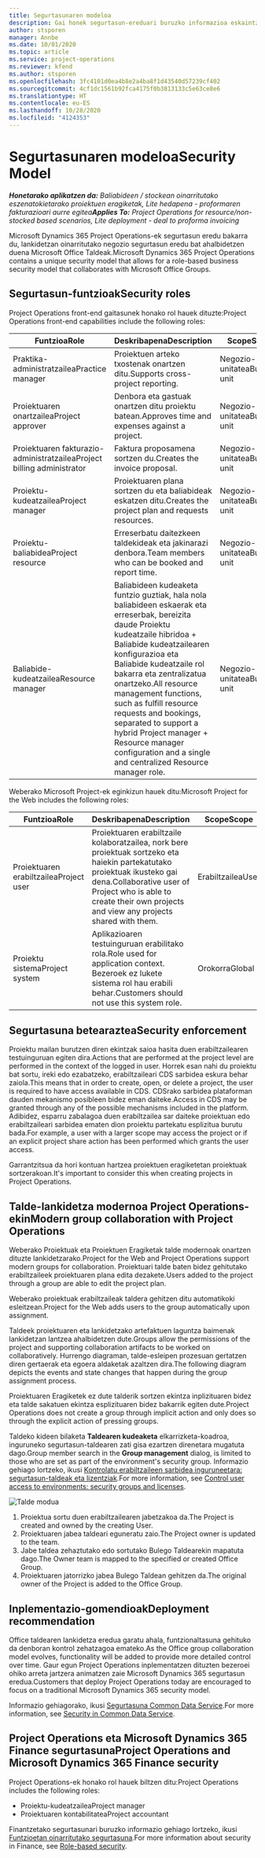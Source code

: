 ```yaml
---
title: Segurtasunaren modeloa
description: Gai honek segurtasun-ereduari buruzko informazioa eskaintzen du Dynamics 365 Project Operations-en.
author: stsporen
manager: Annbe
ms.date: 10/01/2020
ms.topic: article
ms.service: project-operations
ms.reviewer: kfend
ms.author: stsporen
ms.openlocfilehash: 3fc4101d0ea4b8e2a4ba8f1d43540d57239cf402
ms.sourcegitcommit: 4cf1dc1561b92fca4175f0b3813133c5e63ce8e6
ms.translationtype: HT
ms.contentlocale: eu-ES
ms.lasthandoff: 10/28/2020
ms.locfileid: "4124353"
---
```

# <a name="security-model"></a><span data-ttu-id="0cd2d-103">Segurtasunaren modeloa</span><span class="sxs-lookup"><span data-stu-id="0cd2d-103">Security Model</span></span>

<span data-ttu-id="0cd2d-104">_**Honetarako aplikatzen da:** Baliabideen / stockean oinarritutako eszenatokietarako proiektuen eragiketak, Lite hedapena - proformaren fakturazioari aurre egitea_</span><span class="sxs-lookup"><span data-stu-id="0cd2d-104">_**Applies To:** Project Operations for resource/non-stocked based scenarios, Lite deployment - deal to proforma invoicing_</span></span>

<span data-ttu-id="0cd2d-105">Microsoft Dynamics 365 Project Operations-ek segurtasun eredu bakarra du, lankidetzan oinarritutako negozio segurtasun eredu bat ahalbidetzen duena Microsoft Office Taldeak.</span><span class="sxs-lookup"><span data-stu-id="0cd2d-105">Microsoft Dynamics 365 Project Operations contains a unique security model that allows for a role-based business security model that collaborates with Microsoft Office Groups.</span></span> 


## <a name="security-roles"></a><span data-ttu-id="0cd2d-106">Segurtasun-funtzioak</span><span class="sxs-lookup"><span data-stu-id="0cd2d-106">Security roles</span></span>
<span data-ttu-id="0cd2d-107">Project Operations front-end gaitasunek honako rol hauek dituzte:</span><span class="sxs-lookup"><span data-stu-id="0cd2d-107">Project Operations front-end capabilities include the following roles:</span></span>

| <span data-ttu-id="0cd2d-108">Funtzioa</span><span class="sxs-lookup"><span data-stu-id="0cd2d-108">Role</span></span>                          | <span data-ttu-id="0cd2d-109">Deskribapena</span><span class="sxs-lookup"><span data-stu-id="0cd2d-109">Description</span></span>                                                                                                                                                                 | <span data-ttu-id="0cd2d-110">Scope</span><span class="sxs-lookup"><span data-stu-id="0cd2d-110">Scope</span></span> |
|-------------------------------|-----------------------------------------------------------------------------------------------------------------------------------------------------------------------------|------|
| <span data-ttu-id="0cd2d-111">Praktika-administratzailea</span><span class="sxs-lookup"><span data-stu-id="0cd2d-111">Practice manager</span></span>              | <span data-ttu-id="0cd2d-112">Proiektuen arteko txostenak onartzen ditu.</span><span class="sxs-lookup"><span data-stu-id="0cd2d-112">Supports cross-project reporting.</span></span>                                                                                                            | <span data-ttu-id="0cd2d-113">Negozio-unitatea</span><span class="sxs-lookup"><span data-stu-id="0cd2d-113">Business unit</span></span>              |
| <span data-ttu-id="0cd2d-114">Proiektuaren onartzailea</span><span class="sxs-lookup"><span data-stu-id="0cd2d-114">Project approver</span></span>              | <span data-ttu-id="0cd2d-115">Denbora eta gastuak onartzen ditu proiektu batean.</span><span class="sxs-lookup"><span data-stu-id="0cd2d-115">Approves time and expenses against a project.</span></span>                                                                                                                              | <span data-ttu-id="0cd2d-116">Negozio-unitatea</span><span class="sxs-lookup"><span data-stu-id="0cd2d-116">Business unit</span></span> |
| <span data-ttu-id="0cd2d-117">Proiektuaren fakturazio-administratzailea</span><span class="sxs-lookup"><span data-stu-id="0cd2d-117">Project billing administrator</span></span> | <span data-ttu-id="0cd2d-118">Faktura proposamena sortzen du.</span><span class="sxs-lookup"><span data-stu-id="0cd2d-118">Creates the invoice proposal.</span></span>                                                                                                                                                 | <span data-ttu-id="0cd2d-119">Negozio-unitatea</span><span class="sxs-lookup"><span data-stu-id="0cd2d-119">Business unit</span></span> |
| <span data-ttu-id="0cd2d-120">Proiektu-kudeatzailea</span><span class="sxs-lookup"><span data-stu-id="0cd2d-120">Project manager</span></span>               | <span data-ttu-id="0cd2d-121">Proiektuaren plana sortzen du eta baliabideak eskatzen ditu.</span><span class="sxs-lookup"><span data-stu-id="0cd2d-121">Creates the project plan and requests resources.</span></span>                                                                                                                              | <span data-ttu-id="0cd2d-122">Negozio-unitatea</span><span class="sxs-lookup"><span data-stu-id="0cd2d-122">Business unit</span></span> |
| <span data-ttu-id="0cd2d-123">Proiektu-baliabidea</span><span class="sxs-lookup"><span data-stu-id="0cd2d-123">Project resource</span></span>              | <span data-ttu-id="0cd2d-124">Erreserbatu daitezkeen taldekideak eta jakinarazi denbora.</span><span class="sxs-lookup"><span data-stu-id="0cd2d-124">Team members who can be booked and report time.</span></span>                                                                                                          | <span data-ttu-id="0cd2d-125">Negozio-unitatea</span><span class="sxs-lookup"><span data-stu-id="0cd2d-125">Business unit</span></span>|
| <span data-ttu-id="0cd2d-126">Baliabide-kudeatzailea</span><span class="sxs-lookup"><span data-stu-id="0cd2d-126">Resource manager</span></span>              | <span data-ttu-id="0cd2d-127">Baliabideen kudeaketa funtzio guztiak, hala nola baliabideen eskaerak eta erreserbak, bereizita daude Proiektu kudeatzaile hibridoa + Baliabide kudeatzailearen konfigurazioa eta Baliabide kudeatzaile rol bakarra eta zentralizatua onartzeko.</span><span class="sxs-lookup"><span data-stu-id="0cd2d-127">All resource management functions, such as fulfill resource requests and bookings, separated to support a hybrid Project manager + Resource manager configuration and a single and centralized Resource manager role.</span></span> | <span data-ttu-id="0cd2d-128">Negozio-unitatea</span><span class="sxs-lookup"><span data-stu-id="0cd2d-128">Business unit</span></span> |


<span data-ttu-id="0cd2d-129">Weberako Microsoft Project-ek eginkizun hauek ditu:</span><span class="sxs-lookup"><span data-stu-id="0cd2d-129">Microsoft Project for the Web includes the following roles:</span></span>

| <span data-ttu-id="0cd2d-130">Funtzioa</span><span class="sxs-lookup"><span data-stu-id="0cd2d-130">Role</span></span>           | <span data-ttu-id="0cd2d-131">Deskribapena</span><span class="sxs-lookup"><span data-stu-id="0cd2d-131">Description</span></span>                                                                                                        | <span data-ttu-id="0cd2d-132">Scope</span><span class="sxs-lookup"><span data-stu-id="0cd2d-132">Scope</span></span>  |
|----------------|--------------------------------------------------------------------------------------------------------------------|--------|
| <span data-ttu-id="0cd2d-133">Proiektuaren erabiltzailea</span><span class="sxs-lookup"><span data-stu-id="0cd2d-133">Project user</span></span>   | <span data-ttu-id="0cd2d-134">Proiektuaren erabiltzaile kolaboratzailea, nork bere proiektuak sortzeko eta haiekin partekatutako proiektuak ikusteko gai dena.</span><span class="sxs-lookup"><span data-stu-id="0cd2d-134">Collaborative user of Project   who is able to create their own projects and view any projects shared with   them.</span></span> | <span data-ttu-id="0cd2d-135">Erabiltzailea</span><span class="sxs-lookup"><span data-stu-id="0cd2d-135">User</span></span>   |
| <span data-ttu-id="0cd2d-136">Proiektu sistema</span><span class="sxs-lookup"><span data-stu-id="0cd2d-136">Project system</span></span> | <span data-ttu-id="0cd2d-137">Aplikazioaren testuinguruan erabilitako rola.</span><span class="sxs-lookup"><span data-stu-id="0cd2d-137">Role used for application   context.</span></span> <span data-ttu-id="0cd2d-138">Bezeroek ez lukete sistema rol hau erabili behar.</span><span class="sxs-lookup"><span data-stu-id="0cd2d-138">Customers should not use this system role.</span></span>                                    | <span data-ttu-id="0cd2d-139">Orokorra</span><span class="sxs-lookup"><span data-stu-id="0cd2d-139">Global</span></span> |

## <a name="security-enforcement"></a><span data-ttu-id="0cd2d-140">Segurtasuna betearaztea</span><span class="sxs-lookup"><span data-stu-id="0cd2d-140">Security enforcement</span></span>
<span data-ttu-id="0cd2d-141">Proiektu mailan burutzen diren ekintzak saioa hasita duen erabiltzailearen testuinguruan egiten dira.</span><span class="sxs-lookup"><span data-stu-id="0cd2d-141">Actions that are performed at the project level are performed in the context of the logged in user.</span></span> <span data-ttu-id="0cd2d-142">Horrek esan nahi du proiektu bat sortu, ireki edo ezabatzeko, erabiltzaileari CDS sarbidea eskura behar zaiola.</span><span class="sxs-lookup"><span data-stu-id="0cd2d-142">This means that in order to create, open, or delete a project, the user is required to have access available in CDS.</span></span> <span data-ttu-id="0cd2d-143">CDSrako sarbidea plataforman dauden mekanismo posibleen bidez eman daiteke.</span><span class="sxs-lookup"><span data-stu-id="0cd2d-143">Access in CDS may be granted through any of the possible mechanisms included in the platform.</span></span> <span data-ttu-id="0cd2d-144">Adibidez, esparru zabalagoa duen erabiltzailea sar daiteke proiektuan edo erabiltzaileari sarbidea ematen dion proiektu partekatu esplizitua burutu bada.</span><span class="sxs-lookup"><span data-stu-id="0cd2d-144">For example, a user with a larger scope may access the project or if an explicit project share action has been performed which grants the user access.</span></span>

<span data-ttu-id="0cd2d-145">Garrantzitsua da hori kontuan hartzea proiektuen eragiketetan proiektuak sortzerakoan.</span><span class="sxs-lookup"><span data-stu-id="0cd2d-145">It's important to consider this when creating projects in Project Operations.</span></span>

## <a name="modern-group-collaboration-with-project-operations"></a><span data-ttu-id="0cd2d-146">Talde-lankidetza modernoa Project Operations-ekin</span><span class="sxs-lookup"><span data-stu-id="0cd2d-146">Modern group collaboration with Project Operations</span></span>
<span data-ttu-id="0cd2d-147">Weberako Proiektuak eta Proiektuen Eragiketak talde modernoak onartzen dituzte lankidetzarako.</span><span class="sxs-lookup"><span data-stu-id="0cd2d-147">Project for the Web and Project Operations support modern groups for collaboration.</span></span> <span data-ttu-id="0cd2d-148">Proiektuari talde baten bidez gehitutako erabiltzaileek proiektuaren plana edita dezakete.</span><span class="sxs-lookup"><span data-stu-id="0cd2d-148">Users added to the project through a group are able to edit the project plan.</span></span>

<span data-ttu-id="0cd2d-149">Weberako proiektuak erabiltzaileak taldera gehitzen ditu automatikoki esleitzean.</span><span class="sxs-lookup"><span data-stu-id="0cd2d-149">Project for the Web adds users to the group automatically upon assignment.</span></span>

<span data-ttu-id="0cd2d-150">Taldeek proiektuaren eta lankidetzako artefaktuen laguntza baimenak lankidetzan lantzea ahalbidetzen dute.</span><span class="sxs-lookup"><span data-stu-id="0cd2d-150">Groups allow the permissions of the project and supporting collaboration artifacts to be worked on collaboratively.</span></span> <span data-ttu-id="0cd2d-151">Hurrengo diagraman, talde-esleipen prozesuan gertatzen diren gertaerak eta egoera aldaketak azaltzen dira.</span><span class="sxs-lookup"><span data-stu-id="0cd2d-151">The following diagram depicts the events and state changes that happen during the group assignment process.</span></span>

<span data-ttu-id="0cd2d-152">Proiektuaren Eragiketek ez dute talderik sortzen ekintza inplizituaren bidez eta talde sakatuen ekintza esplizituaren bidez bakarrik egiten dute.</span><span class="sxs-lookup"><span data-stu-id="0cd2d-152">Project Operations does not create a group through implicit action and only does so through the explicit action of pressing groups.</span></span>

<span data-ttu-id="0cd2d-153">Taldeko kideen bilaketa **Taldearen kudeaketa** elkarrizketa-koadroa, inguruneko segurtasun-taldearen zati gisa ezartzen direnetara mugatuta dago.</span><span class="sxs-lookup"><span data-stu-id="0cd2d-153">Group member search in the **Group management** dialog, is limited to those who are set as part of the environment's security group.</span></span> <span data-ttu-id="0cd2d-154">Informazio gehiago lortzeko, ikusi [Kontrolatu erabiltzaileen sarbidea inguruneetara: segurtasun-taldeak eta lizentziak](https://docs.microsoft.com/power-platform/admin/control-user-access).</span><span class="sxs-lookup"><span data-stu-id="0cd2d-154">For more information, see [Control user access to environments: security groups and licenses](https://docs.microsoft.com/power-platform/admin/control-user-access).</span></span>

![Talde modua](./media/groupsmode.png)

1. <span data-ttu-id="0cd2d-156">Proiektua sortu duen erabiltzailearen jabetzakoa da.</span><span class="sxs-lookup"><span data-stu-id="0cd2d-156">The Project is created and owned by the creating User.</span></span>
2. <span data-ttu-id="0cd2d-157">Proiektuaren jabea taldeari eguneratu zaio.</span><span class="sxs-lookup"><span data-stu-id="0cd2d-157">The Project owner is updated to the team.</span></span>
3. <span data-ttu-id="0cd2d-158">Jabe taldea zehaztutako edo sortutako Bulego Taldearekin mapatuta dago.</span><span class="sxs-lookup"><span data-stu-id="0cd2d-158">The Owner team is mapped to the specified or created Office Group.</span></span>
4. <span data-ttu-id="0cd2d-159">Proiektuaren jatorrizko jabea Bulego Taldean gehitzen da.</span><span class="sxs-lookup"><span data-stu-id="0cd2d-159">The original owner of the Project is added to the Office Group.</span></span>

## <a name="deployment-recommendation"></a><span data-ttu-id="0cd2d-160">Inplementazio-gomendioak</span><span class="sxs-lookup"><span data-stu-id="0cd2d-160">Deployment recommendation</span></span>
<span data-ttu-id="0cd2d-161">Office taldearen lankidetza eredua garatu ahala, funtzionaltasuna gehituko da denboran kontrol zehatzagoa emateko.</span><span class="sxs-lookup"><span data-stu-id="0cd2d-161">As the Office group collaboration model evolves, functionality will be added to provide more detailed control over time.</span></span> <span data-ttu-id="0cd2d-162">Gaur egun Project Operations inplementatzen dituzten bezeroei ohiko arreta jartzera animatzen zaie Microsoft Dynamics 365 segurtasun eredua.</span><span class="sxs-lookup"><span data-stu-id="0cd2d-162">Customers that deploy Project Operations today are encouraged to focus on a traditional Microsoft Dynamics 365 security model.</span></span>

<span data-ttu-id="0cd2d-163">Informazio gehiagorako, ikusi [Segurtasuna Common Data Service](https://docs.microsoft.com/power-platform/admin/wp-security).</span><span class="sxs-lookup"><span data-stu-id="0cd2d-163">For more information, see [Security in Common Data Service](https://docs.microsoft.com/power-platform/admin/wp-security).</span></span>

## <a name="project-operations-and-microsoft-dynamics-365-finance-security"></a><span data-ttu-id="0cd2d-164">Project Operations eta Microsoft Dynamics 365 Finance segurtasuna</span><span class="sxs-lookup"><span data-stu-id="0cd2d-164">Project Operations and Microsoft Dynamics 365 Finance security</span></span>
<span data-ttu-id="0cd2d-165">Project Operations-ek honako rol hauek biltzen ditu:</span><span class="sxs-lookup"><span data-stu-id="0cd2d-165">Project Operations includes the following roles:</span></span>

- <span data-ttu-id="0cd2d-166">Proiektu-kudeatzailea</span><span class="sxs-lookup"><span data-stu-id="0cd2d-166">Project manager</span></span>
- <span data-ttu-id="0cd2d-167">Proiektuaren kontabilitatea</span><span class="sxs-lookup"><span data-stu-id="0cd2d-167">Project accountant</span></span>

<span data-ttu-id="0cd2d-168">Finantzetako segurtasunari buruzko informazio gehiago lortzeko, ikusi [Funtzioetan oinarritutako segurtasuna](https://docs.microsoft.com/dynamics365/fin-ops-core/dev-itpro/sysadmin/role-based-security).</span><span class="sxs-lookup"><span data-stu-id="0cd2d-168">For more information about security in Finance, see [Role-based security](https://docs.microsoft.com/dynamics365/fin-ops-core/dev-itpro/sysadmin/role-based-security).</span></span>


